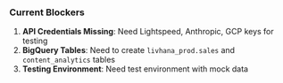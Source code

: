 ### Current Blockers
1. **API Credentials Missing**: Need Lightspeed, Anthropic, GCP keys for testing
2. **BigQuery Tables**: Need to create `livhana_prod.sales` and `content_analytics` tables
3. **Testing Environment**: Need test environment with mock data
